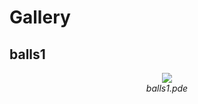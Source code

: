 # Gallery

## balls1

<p align="center">
   <img src="https://media.giphy.com/media/hVaO71kAKSGybdQiiV/giphy.gif"/><br>
   <i>balls1.pde</i>
</p>
